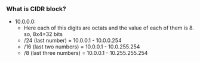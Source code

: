 ### What is CIDR block?
- 10.0.0.0:
  - Here each of this digits are octats and the value of each of them is 8. so, 8x4=32 bits
  - /24 (last number) = 10.0.0.1 - 10.0.0.254
  - /16 (last two numbers) = 10.0.0.1 - 10.0.255.254
  - /8 (last three numbers) = 10.0.0.1 - 10.255.255.254